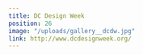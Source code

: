 ```yaml
---
title: DC Design Week
position: 26
image: "/uploads/gallery__dcdw.jpg"
link: http://www.dcdesignweek.org/
---
```


